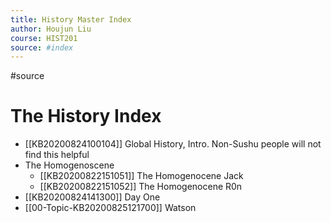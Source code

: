 ```yaml
---
title: History Master Index
author: Houjun Liu
course: HIST201
source: #index
---
```


#source

# The History Index

* [[KB20200824100104]] Global History, Intro. Non-Sushu people will not find this helpful
* The Homogenoscene
    * [[KB20200822151051]] The Homogenocene Jack
    * [[KB20200822151052]] The Homogenocene R0n
* [[KB20200824141300]] Day One
* [[00-Topic-KB20200825121700]] Watson 